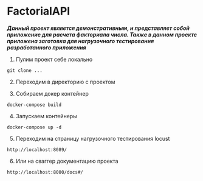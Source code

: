 # FactorialAPI

***Данный проект является демонстративным, и представляет собой приложение для расчета факториала числа. Также в данном проекте приложена заготовка для нагрузочного тестирования разработанного приложения***

1. Пулим проект себе локально
```
git clone ...
```

2. Переходим в директорию с проектом

3. Собираем докер контейнер
```
docker-compose build
```

4. Запускаем контейнеры
```
docker-compose up -d
```

5. Переходим на страницу нагрузочного тестирования locust
```
http://localhost:8089/
```

6. Или на сваггер документацию проекта
```
http://localhost:8000/docs#/
```
